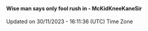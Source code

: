 #### Wise man says only fool rush in - McKidKneeKaneSir
Updated on 30/11/2023 - 16:11:36 (UTC) Time Zone
